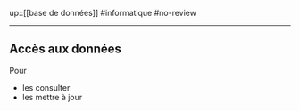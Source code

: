 up::[[base de données]]
#informatique #no-review

---
## Accès aux données

Pour
 - les consulter
 - les mettre à jour

 
